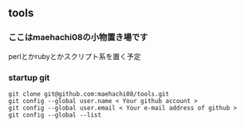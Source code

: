 ## tools
### ここはmaehachi08の小物置き場です

perlとかrubyとかスクリプト系を置く予定

### startup git

```shell
git clone git@github.com:maehachi08/tools.git
git config --global user.name < Your github account >
git config --global user.email < Your e-mail address of github >
git config --global --list
```

